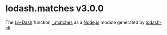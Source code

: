 # lodash.matches v3.0.0

The [Lo-Dash](https://lodash.com/) function [_.matches](http://lodash.com/docs#matches) as a [Node.js](http://nodejs.org/) module generated by [lodash-cli](https://www.npmjs.com/package/lodash-cli).
